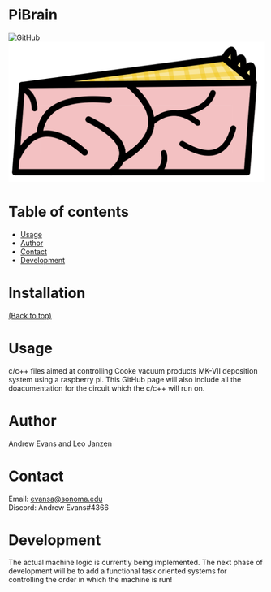 # PiBrain
![GitHub](https://img.shields.io/github/license/Andrew-Evans-phys/PiBrain)
![Banner](https://github.com/Andrew-Evans-phys/PiBrain/blob/main/Assets/PiBrain_Logo.jpg)

# Table of contents
- [Usage](#usage)
- [Author](#Author)
- [Contact](#Contact)
- [Development](#development)



# Installation
[(Back to top)](#table-of-contents)

# Usage
c/c++ files aimed at controlling Cooke vacuum products MK-VII deposition system using a raspberry pi.
This GitHub page will also include all the doacumentation for the circuit which the c/c++ will run on.

# Author
Andrew Evans and Leo Janzen

# Contact
Email: evansa@sonoma.edu                                                                          
Discord: Andrew Evans#4366

# Development
The actual machine logic is currently being implemented. The next phase of development will be to add a
functional task oriented systems for controlling the order in which the machine is run!